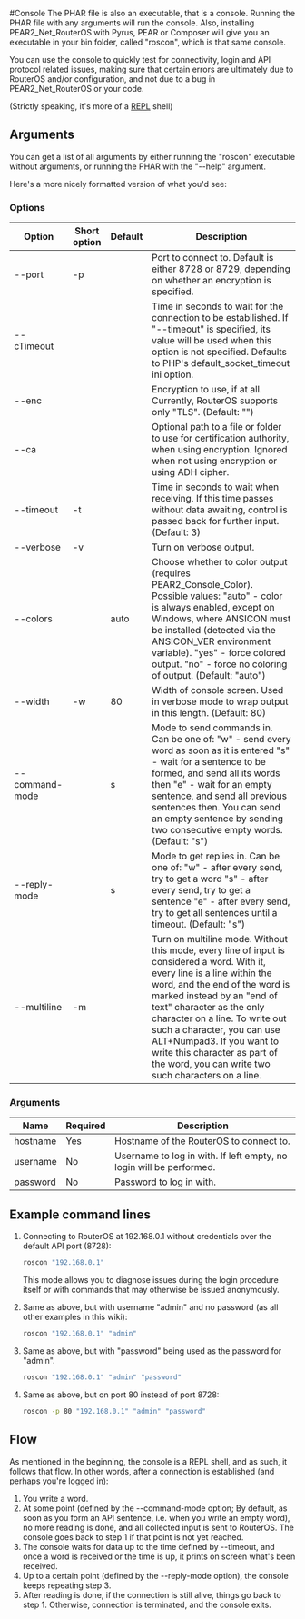 #Console
The PHAR file is also an executable, that is a console. Running the PHAR file with any arguments will run the console. Also, installing PEAR2_Net_RouterOS with Pyrus, PEAR or Composer will give you an executable in your bin folder, called "roscon", which is that same console.

You can use the console to quickly test for connectivity, login and API protocol related issues, making sure that certain errors are ultimately due to RouterOS and/or configuration, and not due to a bug in PEAR2_Net_RouterOS or your code.

(Strictly speaking, it's more of a [REPL](http://en.wikipedia.org/wiki/Read%E2%80%93eval%E2%80%93print_loop) shell)

## Arguments
You can get a list of all arguments by either running the "roscon" executable without arguments, or running the PHAR with the "--help" argument.

Here's a more nicely formatted version of what you'd see:

### Options

<table>
    <thead>
        <tr>
            <th>Option</th>
            <th>Short option</th>
            <th>Default</th>
            <th>Description</th>
        </tr>
    </thead>
    <tbody>
        <tr>
            <td>--port</td>
            <td>-p</td>
            <td></td>
            <td>Port to connect to. Default is either 8728 or 8729, depending on whether an encryption is specified.</td>
        </tr>
        <tr>
            <td>--cTimeout</td>
            <td></td>
            <td></td>
            <td>Time in seconds to wait for the connection to be estabilished. If "--timeout" is specified, its value will be used when this option is not specified.
                Defaults to PHP's default_socket_timeout ini option.</td>
        </tr>
        <tr>
            <td>--enc</td>
            <td></td>
            <td></td>
            <td>Encryption to use, if at all. Currently, RouterOS supports only "TLS".
                (Default: "")</td>
        </tr>
        <tr>
            <td>--ca</td>
            <td></td>
            <td></td>
            <td>Optional path to a file or folder to use for certification authority, when using encryption. Ignored when not using encryption or using ADH cipher.</td>
        </tr>
        <tr>
            <td>--timeout</td>
            <td>-t</td>
            <td></td>
            <td>Time in seconds to wait when receiving. If this time passes without data awaiting, control is passed back for further input.
                (Default: 3)</td>
        </tr>
        <tr>
            <td>--verbose</td>
            <td>-v</td>
            <td></td>
            <td>Turn on verbose output.</td>
        </tr>
        <tr>
            <td>--colors</td>
            <td></td>
            <td>auto</td>
            <td>Choose whether to color output (requires PEAR2_Console_Color). Possible values:
                "auto" - color is always enabled, except on Windows, where ANSICON must be installed (detected via the ANSICON_VER environment variable).
                "yes"  - force colored output.
                "no"   - force no coloring of output.
                (Default: "auto")</td>
        </tr>
        <tr>
            <td>--width</td>
            <td>-w</td>
            <td>80</td>
            <td>Width of console screen. Used in verbose mode to wrap output in this length.
                (Default: 80)</td>
        </tr>
        <tr>
            <td>--command-mode</td>
            <td></td>
            <td>s</td>
            <td>Mode to send commands in. Can be one of:
                "w" - send every word as soon as it is entered
                "s" - wait for a sentence to be formed, and send all its words then
                "e" - wait for an empty sentence, and send all previous sentences then. You can send an empty sentence by sending two consecutive empty words.
                (Default: "s")</td>
        </tr>
        <tr>
            <td>--reply-mode</td>
            <td></td>
            <td>s</td>
            <td>Mode to get replies in. Can be one of:
                "w" - after every send, try to get a word
                "s" - after every send, try to get a sentence
                "e" - after every send, try to get all sentences until a timeout.
                (Default: "s")</td>
        </tr>
        <tr>
            <td>--multiline</td>
            <td>-m</td>
            <td></td>
            <td>Turn on multiline mode. Without this mode, every line of input is considered a word. With it, every line is a line within the word, and the end of the word is marked instead by an "end of text" character as the only character on a line. To write out such a character, you can use ALT+Numpad3. If you want to write this character as part of the word, you can write two such characters on a line.</td>
        </tr>
    </tbody>
</table>

### Arguments

<table>
    <thead>
        <tr>
            <th>Name</th>
            <th>Required</th>
            <th>Description</th>
        </tr>
    </thead>
    <tbody>
        <tr>
            <td>hostname</td>
            <td>Yes</td>
            <td>Hostname of the RouterOS to connect to.</td>
        </tr>
        <tr>
            <td>username</td>
            <td>No</td>
            <td>Username to log in with. If left empty, no login will be performed.</td>
        </tr>
        <tr>
            <td>password</td>
            <td>No</td>
            <td>Password to log in with.</td>
        </tr>
    </tbody>
</table>

## Example command lines
1. Connecting to RouterOS at 192.168.0.1 without credentials over the default API port (8728):

    ```sh
    roscon "192.168.0.1"
    ```
    This mode allows you to diagnose issues during the login procedure itself or with commands that may otherwise be issued anonymously.

2. Same as above, but with username "admin" and no password (as all other examples in this wiki):

    ```sh
    roscon "192.168.0.1" "admin"
    ```
3. Same as above, but with "password" being used as the password for "admin".

    ```sh
    roscon "192.168.0.1" "admin" "password"
    ```
4. Same as above, but on port 80 instead of port 8728:

    ```sh
    roscon -p 80 "192.168.0.1" "admin" "password"
    ```

## Flow
As mentioned in the beginning, the console is a REPL shell, and as such, it follows that flow. In other words, after a connection is established (and perhaps you're logged in):

1. You write a word.
2. At some point (defined by the --command-mode option; By default, as soon as you form an API sentence, i.e. when you write an empty word), no more reading is done, and all collected input is sent to RouterOS. The console goes back to step 1 if that point is not yet reached.
3. The console waits for data up to the time defined by --timeout, and once a word is received or the time is up, it prints on screen what's been received.
4. Up to a certain point (defined by the --reply-mode option), the console keeps repeating step 3.
5. After reading is done, if the connection is still alive, things go back to step 1. Otherwise, connection is terminated, and the console exits.